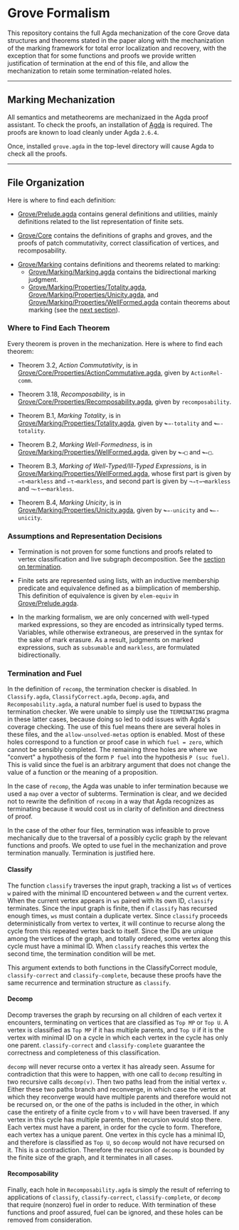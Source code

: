 # Grove Formalism

This repository contains the full Agda mechanization of the core Grove data structures and theorems stated in the paper along with the mechanization of the marking framework for total error localization and recovery, with the exception that for some functions and proofs we provide written justification of termination at the end of this file, and allow the mechanization to retain some termination-related holes. 

---

## Marking Mechanization

All semantics and metatheorems are mechanizaed in the Agda proof assistant. To check the proofs, an installation of [Agda](https://wiki.portal.chalmers.se/agda/pmwiki.php?n=Main.Download) is required. The proofs are known to load cleanly under Agda `2.6.4`.

Once, installed `grove.agda` in the top-level directory will cause Agda to check all the proofs.

---

## File Organization

Here is where to find each definition:

- [Grove/Prelude.agda](./Grove/Prelude.agda) contains general definitions and utilities, mainly definitions related to the list representation of finite sets. 

- [Grove/Core](./Grove/Core) contains the definitions of graphs and groves, and the proofs of patch commutativity, correct classification of vertices, and recomposability.

<!-- - [Grove/Core](./Grove/Core) contains definitions related to the core Grove mechanization:
  - [typ.agda](./core/typ.agda) contains the syntax definition for types, the base, consistency,
        matched arrow and product types, and meet judgments, alongside useful lemmas about types.
  - [uexp.agda](./core/uexp.agda) contains the syntax definition and bidirectional typing
        judgments for unmarked expressions.
  - [mexp.agda](./core/mexp.agda) contains the syntax definition and bidirectional typing
        judgments for marked expressions.
  - [erasure.agda](./core/erasure.agda) contains the definition of mark erasure.
  - [lemmas.agda](./core/lemmas.agda) contains some lemmas about unmarked and marked
        expressions. -->

- [Grove/Marking](./Grove/Marking) contains definitions and theorems related
    to marking:
  - [Grove/Marking/Marking.agda](./Grove/Marking/Marking.agda) contains the bidirectional marking judgment.
  - [Grove/Marking/Properties/Totality.agda](./Grove/Marking/Properties/Totality.agda), [Grove/Marking/Properties/Unicity.agda](./Grove/Marking/Properties/Unicity.agda), and [Grove/Marking/Properties/WellFormed.agda](./Grove/Marking/Properties/WellFormed.agda) contain theorems about marking (see the [next section](#where-to-find-each-theorem)).

### Where to Find Each Theorem

Every theorem is proven in the mechanization. Here is where to find each theorem:

- Theorem 3.2, *Action Commutativity*, is in [Grove/Core/Properties/ActionCommutative.agda](./Grove/Core/Properties/ActionCommutative.agda), given by `ActionRel-comm`.

- Theorem 3.18, *Recomposability*, is in [Grove/Core/Properties/Recomposability.agda](./Grove/Core/Properties/Recomposability.agda), given by `recomposability`.

- Theorem B.1, *Marking Totality*, is in [Grove/Marking/Properties/Totality.agda](./Grove/Marking/Properties/Totality.agda), given by `↬⇒-totality` and `↬⇐-totality`.

- Theorem B.2, *Marking Well-Formedness*, is in [Grove/Marking/Properties/WellFormed.agda](./Grove/Marking/Properties/WellFormed.agda), given by `↬⇒□` and `↬⇐□`.

- Theorem B.3, *Marking of Well-Typed/Ill-Typed Expressions*, is in [Grove/Marking/Properties/WellFormed.agda](./Grove/Marking/Properties/WellFormed.agda), whose first part is given by `⇒τ→markless` and `⇐τ→markless`, and second part is given by `¬⇒τ→¬markless` and `¬⇐τ→¬markless`.

- Theorem B.4, *Marking Unicity*, is in [Grove/Marking/Properties/Unicity.agda](./Grove/Marking/Properties/Unicity.agda), given by `↬⇒-unicity` and `↬⇐-unicity`.

### Assumptions and Representation Decisions

- Termination is not proven for some functions and proofs related to vertex classification and live subgraph decomposition. See the [section on termination](#termination-and-fuel).

- Finite sets are represented using lists, with an inductive membership predicate and equivalence defined as a biimplication of membership. This definition of equivalence is given by `elem-equiv` in [Grove/Prelude.agda](./Grove/Prelude.agda).

- In the marking formalism, we are only concerned with well-typed marked expressions, so they are encoded as intrinsically typed terms. Variables, while otherwise extraneous, are preserved in the syntax for the sake of mark erasure. As a result, judgments on marked expressions, such as `subsumable` and `markless`, are formulated bidirectionally.

<!-- - The consistency rules are slightly different from those in the formalism and paper to facilitate
    a simpler unicity proof for marking. Type inconsistency is defined as the negation of
    consistency, that is, `τ₁ ~̸ τ₂ = ¬ (τ₁ ~ τ₂) = (τ₁ ~ τ₂) → ⊥`. This formulation is equivalent to
    a judgmental definition. -->

<!-- - Conjunctions in the antecedents of theorems have been converted into sequences of implications,
    which has no effect other than to simplify the proof text.

- The formalism and paper do not state exactly what the `num` type is; for simplicity, we use
    unary natural numbers, as defined in [prelude.agda](./Grove/Prelude.agda). -->

### Termination and Fuel

In the definition of `recomp`, the termination checker is disabled. In `Classify.agda`, `ClassifyCorrect.agda`, `Decomp.agda`, and `Recomposability.agda`, a natural number fuel is used to bypass the termination checker. We were unable to simply use the `TERMINATING` pragma in these latter cases, because doing so led to odd issues with Agda's coverage checking. The use of this fuel means there are several holes in these files, and the `allow-unsolved-metas` option is enabled. Most of these holes correspond to a function or proof case in which `fuel = zero`, which cannot be sensibly completed. The remaining three holes are where we "convert" a hypothesis of the form `P fuel` into the hypothesis `P (suc fuel)`. This is valid since the fuel is an arbitrary argument that does not change the value of a function or the meaning of a proposition.

In the case of `recomp`, the Agda was unable to infer termination because we used a `map` over a vector of subterms. Termination is clear, and we decided not to rewrite the definition of `recomp` in a way that Agda recognizes as terminating because it would cost us in clarity of definition and directness of proof. 

In the case of the other four files, termination was infeasible to prove mechanically due to the traversal of a possibly cyclic graph by the relevant functions and proofs. We opted to use fuel in the mechanization and prove termination manually. Termination is justified here. 

#### Classify 

The function `classify` traverses the input graph, tracking a list `ws` of vertices `w` paired with the minimal ID encountered between `w` and the current vertex. When the current vertex appears in `ws` paired with its own ID, `classify` terminates. Since the input graph is finite, then if `classify` has recursed enough times, `ws` must contain a duplicate vertex. Since `classify` proceeds deterministically from vertex to vertex, it will continue to recurse along the cycle from this repeated vertex back to itself. Since the IDs are unique among the vertices of the graph, and totally ordered, some vertex along this cycle must have a minimal ID. When `classify` reaches this vertex the second time, the termination condition will be met.  

This argument extends to both functions in the ClassifyCorrect module, `classify-correct` and `classify-complete`, because these proofs have the same recurrence and termination structure as `classify`.

#### Decomp

Decomp traverses the graph by recursing on all children of each vertex it encounters, terminating on vertices that are classified as `Top MP` or `Top U`. A vertex is classified as `Top MP` if it has multiple parents, and `Top U` if it is the vertex with minimal ID on a cycle in which each vertex in the cycle has only one parent. `classify-correct` and `classify-complete` guarantee the correctness and completeness of this classification. 

`decomp` will never recurse onto a vertex it has already seen. Assume for contradiction that this were to happen, with one call to `decomp` resulting in two recursive calls `decomp(v)`. Then two paths lead from the initial vertex `v`.  Either these two paths branch and reconverge, in which case the vertex at which they reconverge would have multiple parents and therefore would not be recursed on, or the one of the paths is included in the other, in which case the entirety of a finite cycle from `v` to `v` will have been traversed. If any vertex in this cycle has multiple parents, then recursion would stop there. Each vertex must have a parent, in order for the cycle to form. Therefore, each vertex has a unique parent. One vertex in this cycle has a minimal ID, and therefore is classified as `Top U`, so `decomp` would not have recursed on it. This is a contradiction. Therefore the recursion of `decomp` is bounded by the finite size of the graph, and it terminates in all cases.

#### Recomposability

Finally, each hole in `Recomposability.agda` is simply the result of referring to applications of `classify`, `classify-correct`, `classify-complete`, or `decomp` that require (nonzero) fuel in order to reduce. With termination of these functions and proof assured, fuel can be ignored, and these holes can be removed from consideration.  

